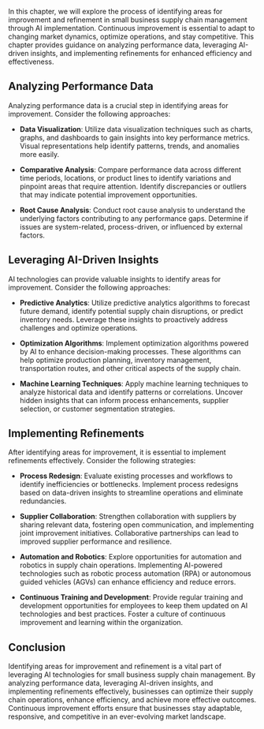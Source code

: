 
In this chapter, we will explore the process of identifying areas for improvement and refinement in small business supply chain management through AI implementation. Continuous improvement is essential to adapt to changing market dynamics, optimize operations, and stay competitive. This chapter provides guidance on analyzing performance data, leveraging AI-driven insights, and implementing refinements for enhanced efficiency and effectiveness.

Analyzing Performance Data
-------------------------------

Analyzing performance data is a crucial step in identifying areas for improvement. Consider the following approaches:

* **Data Visualization**: Utilize data visualization techniques such as charts, graphs, and dashboards to gain insights into key performance metrics. Visual representations help identify patterns, trends, and anomalies more easily.

* **Comparative Analysis**: Compare performance data across different time periods, locations, or product lines to identify variations and pinpoint areas that require attention. Identify discrepancies or outliers that may indicate potential improvement opportunities.

* **Root Cause Analysis**: Conduct root cause analysis to understand the underlying factors contributing to any performance gaps. Determine if issues are system-related, process-driven, or influenced by external factors.

Leveraging AI-Driven Insights
----------------------------------

AI technologies can provide valuable insights to identify areas for improvement. Consider the following approaches:

* **Predictive Analytics**: Utilize predictive analytics algorithms to forecast future demand, identify potential supply chain disruptions, or predict inventory needs. Leverage these insights to proactively address challenges and optimize operations.

* **Optimization Algorithms**: Implement optimization algorithms powered by AI to enhance decision-making processes. These algorithms can help optimize production planning, inventory management, transportation routes, and other critical aspects of the supply chain.

* **Machine Learning Techniques**: Apply machine learning techniques to analyze historical data and identify patterns or correlations. Uncover hidden insights that can inform process enhancements, supplier selection, or customer segmentation strategies.

Implementing Refinements
-----------------------------

After identifying areas for improvement, it is essential to implement refinements effectively. Consider the following strategies:

* **Process Redesign**: Evaluate existing processes and workflows to identify inefficiencies or bottlenecks. Implement process redesigns based on data-driven insights to streamline operations and eliminate redundancies.

* **Supplier Collaboration**: Strengthen collaboration with suppliers by sharing relevant data, fostering open communication, and implementing joint improvement initiatives. Collaborative partnerships can lead to improved supplier performance and resilience.

* **Automation and Robotics**: Explore opportunities for automation and robotics in supply chain operations. Implementing AI-powered technologies such as robotic process automation (RPA) or autonomous guided vehicles (AGVs) can enhance efficiency and reduce errors.

* **Continuous Training and Development**: Provide regular training and development opportunities for employees to keep them updated on AI technologies and best practices. Foster a culture of continuous improvement and learning within the organization.

Conclusion
----------

Identifying areas for improvement and refinement is a vital part of leveraging AI technologies for small business supply chain management. By analyzing performance data, leveraging AI-driven insights, and implementing refinements effectively, businesses can optimize their supply chain operations, enhance efficiency, and achieve more effective outcomes. Continuous improvement efforts ensure that businesses stay adaptable, responsive, and competitive in an ever-evolving market landscape.
